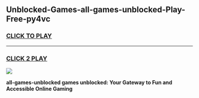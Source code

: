 
## Unblocked-Games-all-games-unblocked-Play-Free-py4vc
<h3>
<a href="https://premium76.site?title=all-games-unblocked&ref=15A">CLICK TO PLAY</a></h3>
<hr>

<h3>
<a href="https://premium76.site?title=all-games-unblocked&ref=15A">CLICK 2 PLAY</a>
  
</h3>

<a href="https://premium76.site?title=all-games-unblocked&ref=15A"><img src="https://clearcache.store/games.png"></a>


**all-games-unblocked games unblocked: Your Gateway to Fun and Accessible Online Gaming**
